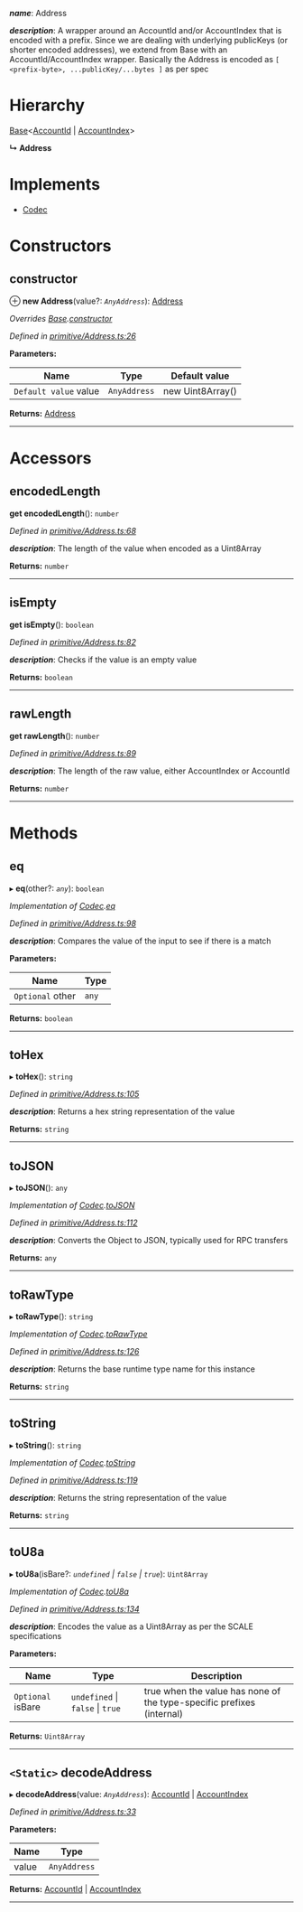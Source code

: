 

*__name__*: Address

*__description__*: A wrapper around an AccountId and/or AccountIndex that is encoded with a prefix. Since we are dealing with underlying publicKeys (or shorter encoded addresses), we extend from Base with an AccountId/AccountIndex wrapper. Basically the Address is encoded as `[ <prefix-byte>, ...publicKey/...bytes ]` as per spec

# Hierarchy

 [Base](_codec_base_.base.md)<[AccountId](_primitive_accountid_.accountid.md) \| [AccountIndex](_primitive_accountindex_.accountindex.md)>

**↳ Address**

# Implements

* [Codec](../interfaces/_types_.codec.md)

# Constructors

<a id="constructor"></a>

##  constructor

⊕ **new Address**(value?: *`AnyAddress`*): [Address](_primitive_address_.address.md)

*Overrides [Base](_codec_base_.base.md).[constructor](_codec_base_.base.md#constructor)*

*Defined in [primitive/Address.ts:26](https://github.com/polkadot-js/api/blob/447b7c4/packages/types/src/primitive/Address.ts#L26)*

**Parameters:**

| Name | Type | Default value |
| ------ | ------ | ------ |
| `Default value` value | `AnyAddress` |  new Uint8Array() |

**Returns:** [Address](_primitive_address_.address.md)

___

# Accessors

<a id="encodedlength"></a>

##  encodedLength

**get encodedLength**(): `number`

*Defined in [primitive/Address.ts:68](https://github.com/polkadot-js/api/blob/447b7c4/packages/types/src/primitive/Address.ts#L68)*

*__description__*: The length of the value when encoded as a Uint8Array

**Returns:** `number`

___
<a id="isempty"></a>

##  isEmpty

**get isEmpty**(): `boolean`

*Defined in [primitive/Address.ts:82](https://github.com/polkadot-js/api/blob/447b7c4/packages/types/src/primitive/Address.ts#L82)*

*__description__*: Checks if the value is an empty value

**Returns:** `boolean`

___
<a id="rawlength"></a>

##  rawLength

**get rawLength**(): `number`

*Defined in [primitive/Address.ts:89](https://github.com/polkadot-js/api/blob/447b7c4/packages/types/src/primitive/Address.ts#L89)*

*__description__*: The length of the raw value, either AccountIndex or AccountId

**Returns:** `number`

___

# Methods

<a id="eq"></a>

##  eq

▸ **eq**(other?: *`any`*): `boolean`

*Implementation of [Codec](../interfaces/_types_.codec.md).[eq](../interfaces/_types_.codec.md#eq)*

*Defined in [primitive/Address.ts:98](https://github.com/polkadot-js/api/blob/447b7c4/packages/types/src/primitive/Address.ts#L98)*

*__description__*: Compares the value of the input to see if there is a match

**Parameters:**

| Name | Type |
| ------ | ------ |
| `Optional` other | `any` |

**Returns:** `boolean`

___
<a id="tohex"></a>

##  toHex

▸ **toHex**(): `string`

*Defined in [primitive/Address.ts:105](https://github.com/polkadot-js/api/blob/447b7c4/packages/types/src/primitive/Address.ts#L105)*

*__description__*: Returns a hex string representation of the value

**Returns:** `string`

___
<a id="tojson"></a>

##  toJSON

▸ **toJSON**(): `any`

*Implementation of [Codec](../interfaces/_types_.codec.md).[toJSON](../interfaces/_types_.codec.md#tojson)*

*Defined in [primitive/Address.ts:112](https://github.com/polkadot-js/api/blob/447b7c4/packages/types/src/primitive/Address.ts#L112)*

*__description__*: Converts the Object to JSON, typically used for RPC transfers

**Returns:** `any`

___
<a id="torawtype"></a>

##  toRawType

▸ **toRawType**(): `string`

*Implementation of [Codec](../interfaces/_types_.codec.md).[toRawType](../interfaces/_types_.codec.md#torawtype)*

*Defined in [primitive/Address.ts:126](https://github.com/polkadot-js/api/blob/447b7c4/packages/types/src/primitive/Address.ts#L126)*

*__description__*: Returns the base runtime type name for this instance

**Returns:** `string`

___
<a id="tostring"></a>

##  toString

▸ **toString**(): `string`

*Implementation of [Codec](../interfaces/_types_.codec.md).[toString](../interfaces/_types_.codec.md#tostring)*

*Defined in [primitive/Address.ts:119](https://github.com/polkadot-js/api/blob/447b7c4/packages/types/src/primitive/Address.ts#L119)*

*__description__*: Returns the string representation of the value

**Returns:** `string`

___
<a id="tou8a"></a>

##  toU8a

▸ **toU8a**(isBare?: *`undefined` \| `false` \| `true`*): `Uint8Array`

*Implementation of [Codec](../interfaces/_types_.codec.md).[toU8a](../interfaces/_types_.codec.md#tou8a)*

*Defined in [primitive/Address.ts:134](https://github.com/polkadot-js/api/blob/447b7c4/packages/types/src/primitive/Address.ts#L134)*

*__description__*: Encodes the value as a Uint8Array as per the SCALE specifications

**Parameters:**

| Name | Type | Description |
| ------ | ------ | ------ |
| `Optional` isBare | `undefined` \| `false` \| `true` |  true when the value has none of the type-specific prefixes (internal) |

**Returns:** `Uint8Array`

___
<a id="decodeaddress"></a>

## `<Static>` decodeAddress

▸ **decodeAddress**(value: *`AnyAddress`*): [AccountId](_primitive_accountid_.accountid.md) \| [AccountIndex](_primitive_accountindex_.accountindex.md)

*Defined in [primitive/Address.ts:33](https://github.com/polkadot-js/api/blob/447b7c4/packages/types/src/primitive/Address.ts#L33)*

**Parameters:**

| Name | Type |
| ------ | ------ |
| value | `AnyAddress` |

**Returns:** [AccountId](_primitive_accountid_.accountid.md) \| [AccountIndex](_primitive_accountindex_.accountindex.md)

___

